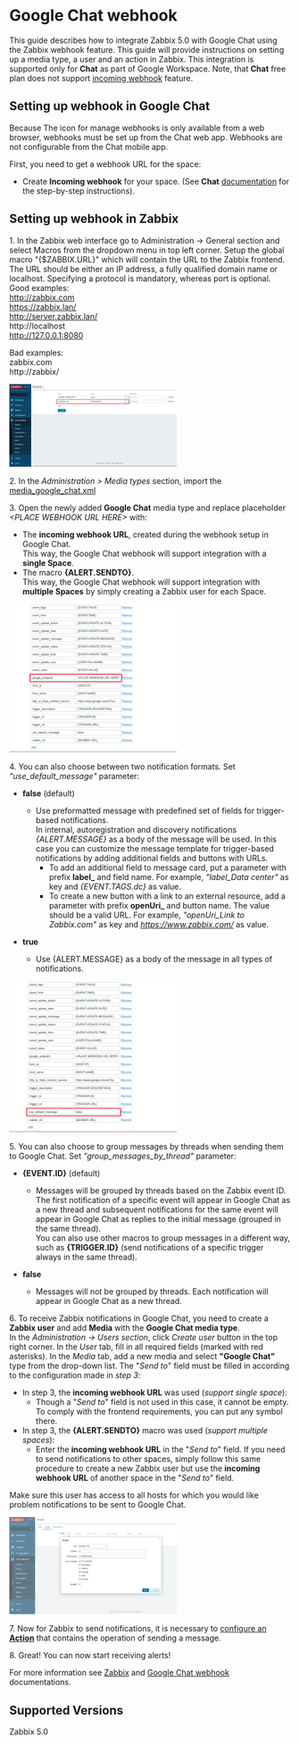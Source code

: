 # Google Chat webhook

This guide describes how to integrate Zabbix 5.0 with Google Chat using the Zabbix webhook feature. This guide will provide instructions on setting up a media type, a user and an action in Zabbix. 
This integration is supported only for **Chat** as part of Google Workspace. Note, that **Chat** free plan does not support [incoming webhook](https://developers.google.com/chat/how-tos/webhooks#step_1_register_the_incoming_webhook) feature.

## Setting up webhook in Google Chat

Because The icon for manage webhooks is only available from a web browser, webhooks must be set up from the Chat web app. Webhooks are not configurable from the Chat mobile app.

First, you need to get a webhook URL for the space:

- Create **Incoming webhook** for your space.
(See **Chat** [documentation](https://developers.google.com/chat/how-tos/webhooks#step_1_register_the_incoming_webhook) for the step-by-step instructions).


## Setting up webhook in Zabbix 
1\. In the Zabbix web interface go to Administration → General section and select Macros from the dropdown menu in top left corner. Setup the global macro "{$ZABBIX.URL}" which will contain the URL to the Zabbix frontend. 
<br>The URL should be either an IP address, a fully qualified domain name or localhost. Specifying a protocol is mandatory, whereas port is optional.
Good examples:<br>
http://zabbix.com<br>
https://zabbix.lan/<br>
http://server.zabbix.lan/</br>
http://localhost<br>
http://127.0.0.1:8080<br>

Bad examples:<br>
zabbix.com<br>
http://zabbix/<br>

[<img src="images/1.png" width="300"/>](images/1.png)

2\. In the *Administration > Media types* section, import the [media_google_chat.xml](media_google_chat.xml)

3\. Open the newly added **Google Chat** media type and replace placeholder *&lt;PLACE WEBHOOK URL HERE&gt;* with:
- The **incoming webhook URL**, created during the webhook setup in Google Chat.<br>
This way, the Google Chat webhook will support integration with a **single Space**.
- The macro **{ALERT.SENDTO}**.<br>
This way, the Google Chat webhook will support integration with **multiple Spaces** by simply creating a Zabbix user for each Space.

[<img src="images/2.png" width="300"/>](images/2.png)

4\. You can also choose between two notification formats. Set *"use_default_message"* parameter:
- **false** (default)
    - Use preformatted message with predefined set of fields for trigger-based notifications.<br>
    In internal, autoregistration and discovery notifications *{ALERT.MESSAGE}* as a body of the message will be used.
    In this case you can customize the message template for trigger-based notifications by adding additional fields and buttons with URLs.
        - To add an additional field to message card, put a parameter with prefix **label_** and field name. For example, *"label_Data center"* as key and *{EVENT.TAGS.dc}* as value.
        - To create a new button with a link to an external resource, add a parameter with prefix **openUri_** and button name. The value should be a valid URL. For example, *"openUri_Link to Zabbix.com"* as key and *https://www.zabbix.com/* as value.<br>

- **true**
    - Use {ALERT.MESSAGE} as a body of the message in all types of notifications.

[<img src="images/3.png" width="300"/>](images/3.png)

5\. You can also choose to group messages by threads when sending them to Google Chat. Set *"group_messages_by_thread"* parameter:
- **{EVENT.ID}** (default)
    - Messages will be grouped by threads based on the Zabbix event ID.<br>
    The first notification of a specific event will appear in Google Chat as a new thread and subsequent notifications for the same event will appear in Google Chat as replies to the initial message (grouped in the same thread).<br>
    You can also use other macros to group messages in a different way, such as **{TRIGGER.ID}** (send notifications of a specific trigger always in the same thread).

- **false**
    - Messages will not be grouped by threads. Each notification will appear in Google Chat as a new thread.

6\. To receive Zabbix notifications in Google Chat, you need to create a **Zabbix user** and add **Media** with the **Google Chat media type**.<br>
In the *Administration → Users section*, click *Create user* button in the top right corner. In the *User* tab, fill in all required fields (marked with red asterisks). In the *Media* tab, add a new media and select **"Google Chat"** type from the drop-down list. The "*Send to*" field must be filled in according to the configuration made in *step 3*:
- In step 3, the **incoming webhook URL** was used (*support single space*):
    - Though a "*Send to*" field is not used in this case, it cannot be empty. To comply with the frontend requirements, you can put any symbol there.
- In step 3, the **{ALERT.SENDTO}** macro was used (*support multiple spaces*):
    - Enter the **incoming webhook URL** in the "*Send to*" field. If you need to send notifications to other spaces, simply follow this same procedure to create a new Zabbix user but use the **incoming webhook URL** of another space in the "*Send to*" field.

Make sure this user has access to all hosts for which you would like problem notifications to be sent to Google Chat.<br>

[<img src="images/4.png" width="300"/>](images/4.png)

7\. Now for Zabbix to send notifications, it is necessary to [configure an **Action**](https://www.zabbix.com/documentation/5.0/en/manual/config/notifications/action) that contains the operation of sending a message.

8\. Great! You can now start receiving alerts!

For more information see [Zabbix](https://www.zabbix.com/documentation/5.0/manual/config/notifications) and [Google Chat webhook](https://developers.google.com/chat/how-tos/webhooks) documentations.

## Supported Versions
Zabbix 5.0
